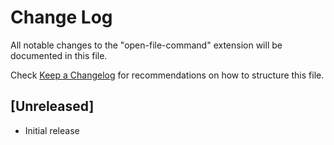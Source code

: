 # Change Log

All notable changes to the "open-file-command" extension will be documented in this file.

Check [Keep a Changelog](http://keepachangelog.com/) for recommendations on how to structure this file.

## [Unreleased]

- Initial release